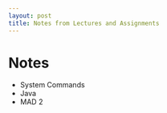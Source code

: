```yaml
---
layout: post
title: Notes from Lectures and Assignments
---
```


# Notes
* System Commands
* Java
* MAD 2 
